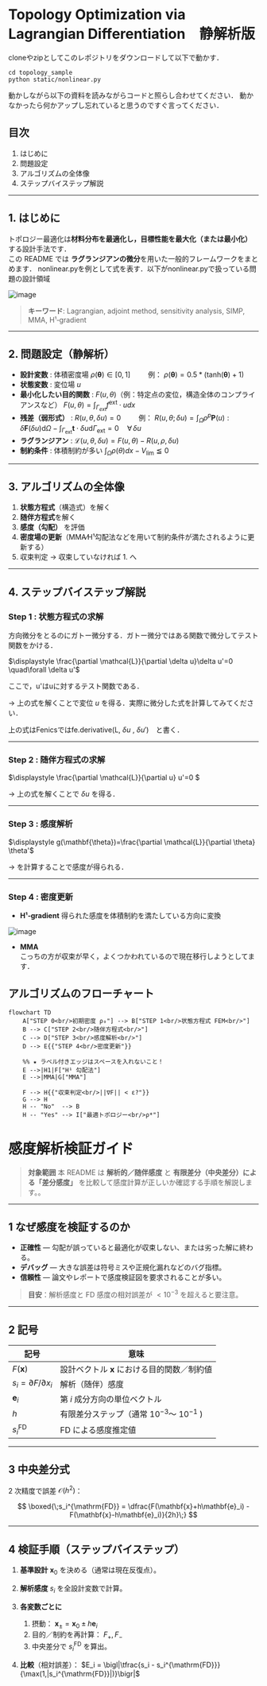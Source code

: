 # Topology Optimization via Lagrangian Differentiation　静解析版 

cloneやzipとしてこのレポジトリをダウンロードして以下で動かす．

```
cd topology_sample
python static/nonlinear.py
```

動かしながら以下の資料を読みながらコードと照らし合わせてください．
動かなかったら何かアップし忘れていると思うのですぐ言ってください．

## 目次
1. はじめに  
2. 問題設定  
3. アルゴリズムの全体像  
4. ステップバイステップ解説  

---

## 1. はじめに
トポロジー最適化は**材料分布を最適化し，目標性能を最大化（または最小化）** する設計手法です．  
この README では **ラグランジアンの微分**を用いた一般的フレームワークをまとめます．
nonlinear.pyを例として式を表す．以下がnonlinear.pyで扱っている問題の設計領域

![image](https://github.com/user-attachments/assets/e9db4823-e1b1-4497-98c9-bfa671c08dcf)


> **キーワード**: Lagrangian, adjoint method, sensitivity analysis, SIMP, MMA, H¹‐gradient

---

## 2. 問題設定（静解析）
- **設計変数** : 体積密度場 $\rho(\mathbf{\theta}) \in [0,1] \qquad$    例： $\rho(\mathbf{\theta}) = 0.5*(\text{tanh}(\mathbf{\theta})+1)$
- **状態変数** : 変位場 $u$  
- **最小化したい目的関数** : $F (u,\theta )$（例：特定点の変位，構造全体のコンプライアンスなど） $F(u, \theta) = \int_{\Gamma_{ext}} f^{\text{ext}} \cdot u dx$
- **残差（弱形式）** : $R (u,\theta, \delta u )=0 \qquad$ 例： $R(u,\theta;\delta u) = \int_{\Omega} \rho^{p}\boldsymbol{P}(u) : \delta \boldsymbol{F}(\delta u) \mathrm{d}\Omega - \int_{\Gamma_{\text{ext}}} \mathbf{t} \cdot \delta u \mathrm{d}\Gamma_{\text{ext}} = 0 \quad \forall\,\delta u$ 
- **ラグランジアン** :  $\mathcal{L}(u,\theta,\delta u)=F(u,\theta)-R(u,\rho, \delta u)$
- **制約条件** : 体積制約が多い $\int_{\Omega} \rho(\theta) dx - V_{\text{lim}} \leqq 0$

---

## 3. アルゴリズムの全体像
1. **状態方程式**（構造式）を解く  
2. **随伴方程式**を解く  
3. **感度（勾配）** を評価  
4. **密度場の更新**（MMA⁄H¹勾配法などを用いて制約条件が満たされるように更新する）  
6. 収束判定 → 収束していなければ 1. へ

---

## 4. ステップバイステップ解説
### Step 1 : 状態方程式の求解  
方向微分をとるのにガトー微分する．ガトー微分ではある関数で微分してテスト関数をかける．

$\displaystyle \frac{\partial \mathcal{L}}{\partial \delta u}\delta u'=0  \quad\forall \delta u'$  

ここで，u'はuに対するテスト関数である．

→ 上の式を解くことで変位 $u$ を得る．実際に微分した式を計算してみてください．

上の式はFenicsではfe.derivative(L, $\delta u$ , $\delta u'$)　と書く．

---

### Step 2 : 随伴方程式の求解  
$\displaystyle \frac{\partial \mathcal{L}}{\partial u} u'=0 $  

→ 上の式を解くことで $\delta u$ を得る．

---

### Step 3 : 感度解析  
$\displaystyle g(\mathbf{\theta})=\frac{\partial \mathcal{L}}{\partial \theta} \theta'$  

→ を計算することで感度が得られる． 

---

### Step 4 : 密度更新  
- **H¹‐gradient**
得られた感度を体積制約を満たしている方向に変換
  
![image](https://github.com/user-attachments/assets/2eb41c5f-8b97-4dd3-bba2-57a754f4d701)
  
- **MMA**  
こっちの方が収束が早く，よくつかわれているので現在移行しようとしてます．

## アルゴリズムのフローチャート ##

```mermaid
flowchart TD
    A["STEP 0<br/>初期密度 ρ₀"] --> B["STEP 1<br/>状態方程式 FEM<br/>"]
    B --> C["STEP 2<br/>随伴方程式<br/>"]
    C --> D["STEP 3<br/>感度解析<br/>"]
    D --> E{{"STEP 4<br/>密度更新"}}

    %% ★ ラベル付きエッジはスペースを入れないこと！
    E -->|H1|F["H¹ 勾配法"]
    E -->|MMA|G["MMA"]

    F --> H{{"収束判定<br/>||∇F|| < ε?"}}
    G --> H
    H -- "No"  --> B
    H -- "Yes" --> I["最適トポロジー<br/>ρ*"]
```

# 感度解析検証ガイド

> **対象範囲**
> 本 README は **解析的／随伴感度** と **有限差分（中央差分）による「差分感度」** を比較して感度計算が正しいか確認する手順を解説します。。

---

## 1 なぜ感度を検証するのか

* **正確性** — 勾配が誤っていると最適化が収束しない、または劣った解に終わる。
* **デバッグ** — 大きな誤差は符号ミスや正規化漏れなどのバグ指標。
* **信頼性** — 論文やレポートで感度検証図を要求されることが多い。

> **目安**：解析感度と FD 感度の相対誤差が $<10^{-3}$ を超えると要注意。

---

## 2 記号

| 記号                                | 意味                               |      
| --------------------------------- | -------------------------------- | 
| $F(\mathbf{x})$                   | 設計ベクトル $\mathbf{x}$ における目的関数／制約値 |
| $s_i = \partial F / \partial x_i$ | 解析（随伴）感度                         |      
| $\mathbf{e}_i$                    | 第 $i$ 成分方向の単位ベクトル                |      
| $h$                               | 有限差分ステップ（通常 $10^{-3}$〜 $10^{-1}$ ) | 
| $s_i^{\mathrm{FD}}$               | FD による感度推定値                      |      

---

## 3 中央差分式

2 次精度で誤差 $\mathcal O(h^2)$：

$$
\boxed{\;s_i^{\mathrm{FD}} 
  = \dfrac{F(\mathbf{x}+h\mathbf{e}_i) - F(\mathbf{x}-h\mathbf{e}_i)}{2h}\;}
$$

---

## 4 検証手順（ステップバイステップ）

1. **基準設計** $\mathbf{x}_0$ を決める（通常は現在反復点）。
2. **解析感度** $s_i$ を全設計変数で計算。
3. **各変数ごとに**

   1. 摂動： $\mathbf{x}_\pm = \mathbf{x}_0 \pm h\mathbf{e}_i$
   2. 目的／制約を再計算： $F_+, F_-$
   3. 中央差分で $s_i^{\mathrm{FD}}$ を算出。
4. **比較**（相対誤差）：
   $E_i = \bigl|\tfrac{s_i - s_i^{\mathrm{FD}}}{\max(1,|s_i^{\mathrm{FD}}|)}\bigr|$

